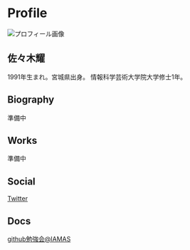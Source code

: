 # Profile

![プロフィール画像](https://avatars0.githubusercontent.com/u/2562552?s=240&v=4)

## 佐々木耀

1991年生まれ。宮城県出身。
情報科学芸術大学院大学修士1年。

## Biography

準備中

## Works

準備中

## Social

[Twitter](https://twitter.com/younipponn)

## Docs

[github勉強会@IAMAS](/github)

